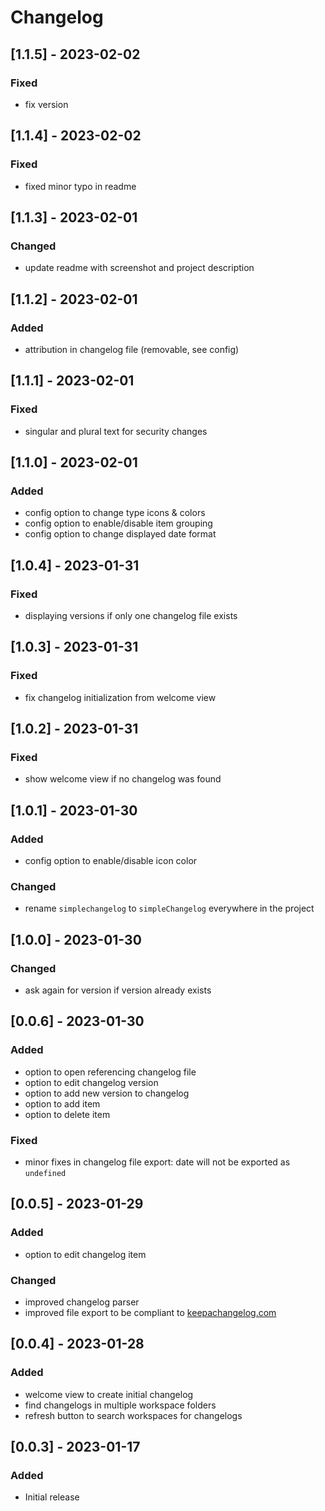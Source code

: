 # Changelog

## [1.1.5] - 2023-02-02
### Fixed
- fix version


## [1.1.4] - 2023-02-02
### Fixed
- fixed minor typo in readme


## [1.1.3] - 2023-02-01
### Changed
- update readme with screenshot and project description


## [1.1.2] - 2023-02-01
### Added
- attribution in changelog file (removable, see config)


## [1.1.1] - 2023-02-01
### Fixed
- singular and plural text for security changes


## [1.1.0] - 2023-02-01
### Added
- config option to change type icons & colors
- config option to enable/disable item grouping
- config option to change displayed date format


## [1.0.4] - 2023-01-31
### Fixed
- displaying versions if only one changelog file exists


## [1.0.3] - 2023-01-31
### Fixed
- fix changelog initialization from welcome view


## [1.0.2] - 2023-01-31
### Fixed
- show welcome view if no changelog was found


## [1.0.1] - 2023-01-30
### Added
- config option to enable/disable icon color

### Changed
- rename `simplechangelog` to `simpleChangelog` everywhere in the project


## [1.0.0] - 2023-01-30
### Changed
- ask again for version if version already exists


## [0.0.6] - 2023-01-30
### Added
- option to open referencing changelog file
- option to edit changelog version
- option to add new version to changelog
- option to add item
- option to delete item

### Fixed
- minor fixes in changelog file export: date will not be exported as `undefined`


## [0.0.5] - 2023-01-29
### Added
- option to edit changelog item

### Changed
- improved changelog parser
- improved file export to be compliant to [keepachangelog.com](keepachangelog.com)


## [0.0.4] - 2023-01-28
### Added
- welcome view to create initial changelog
- find changelogs in multiple workspace folders
- refresh button to search workspaces for changelogs


## [0.0.3] - 2023-01-17
### Added
- Initial release